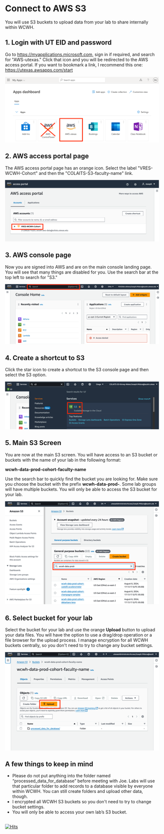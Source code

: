 # Connect to AWS S3

You will use S3 buckets to upload data from your lab to share internally within WCWH.

## 1. Login with UT EID and password
Go to https://myapplications.microsoft.com, sign in if required, and search for 
"AWS-utexas." Click that icon and you will be redirected to the AWS access portal. 
If you want to bookmark a link, I recommend this one: https://utexas.awsapps.com/start

<img src="images/microsoft.png" alt="hi" class="inline"/>

## 2. AWS access portal page
The AWS access portal page has an orange icon. Select the label "VRES-WCWH-Cohort" 
and then the "COLAITS-S3-faculty-name" link.

<img src="images/aws-access-portal.png" alt="hi" class="inline"/>

## 3. AWS console page
Now you are signed into AWS and are on the main console landing page. You will see 
that many things are disabled for you. Use the search bar at the top left to search 
for "S3." 

<img src="images/console.png" alt="hi" class="inline"/> 

## 4. Create a shortcut to S3
Click the star icon to create a shortcut to the S3 console page and then select
the S3 option.

<img src="images/s3-bookmark.png" alt="hi" class="inline"/>

## 5. Main S3 Screen
You are now at the main S3 screen. You will have access to an S3 bucket or buckets 
with the name of your lab in the following format:

**wcwh-data-prod-cohort-faculty-name**

Use the search bar to quickly find the bucket you are looking for. Make sure you 
choose the bucket with the prefix **wcwh-data-prod-**. Some lab groups will have 
multiple buckets. You will only be able to access the S3 bucket for your lab.

<img src="images/s3-main.png" alt="hi" class="inline"/>

## 6. Select bucket for your lab
Select the bucket for your lab and use the orange **Upload** button to upload your 
data files. You will have the option to use a drag/drop operation or a file browser 
for the upload process. I manage encryption for all WCWH buckets centrally, so you 
don't need to try to change any bucket settings.

<img src="images/s3-inside.png" alt="hi" class="inline"/>

## A few things to keep in mind
- Please do not put anything into the folder named “processed_data_for_database” 
before meeting with Joe. Labs will use that particular folder to add records 
to a database visible by everyone within WCWH. You can still create folders 
and upload other data, though.
- I encrypted all WCWH S3 buckets so you don't need to try to change bucket settings.
- You will only be able to access your own lab’s S3 bucket.

\
[![Hits](https://hits.seeyoufarm.com/api/count/incr/badge.svg?url=https%3A%2F%2Fgithub.com%2Fwhole-communities-whole-health%2Faws-usage-cohort%2Fblob%2Fmain%2Fconnect-to-s3.md&count_bg=%2379C83D&title_bg=%23555555&icon=&icon_color=%23E7E7E7&title=hits&edge_flat=false)](https://hits.seeyoufarm.com)
